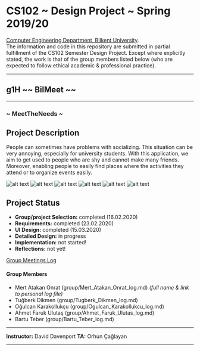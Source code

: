 # CS102 ~ Design Project ~ Spring 2019/20
[Computer Engineering Department, Bilkent University](http://w3.cs.bilkent.edu.tr/en/).  
The information and code in this repository are submitted in partial fulfillment of the CS102 Semester Design Project. Except where explicitly stated, the work is that of the group members listed below (who are expected to follow ethical academic & professional practice).
****
## g1H ~~ BilMeet ~~
****
### ~ MeetTheNeeds ~

## Project Description
People can sometimes have problems with socializing. This situation can be very annoying, especially for university students. With this application, we aim to get used to people who are shy and cannot make many friends. Moreover, enabling people to easily find places where the activities they attend or to organize events easily.
   
![alt text](https://i.resimyukle.xyz/0df4N7.png)
![alt text](https://i.resimyukle.xyz/KQSQ4V.png)
![alt text](https://i.resimyukle.xyz/eT1AMx.png)
![alt text](https://i.resimyukle.xyz/ACyeN2.png)
![alt text](https://i.resimyukle.xyz/zH9Iax.png)
![alt text](https://i.resimyukle.xyz/e3KB5P.png)

## Project Status
+ **Group/project Selection:** completed (16.02.2020)
+ **Requirements:** completed (23.02.2020)
+ **UI Design:** completed (15.03.2020)
+ **Detailed Design:** in progress
+ **Implementation:** not started!
+ **Reflections:** not yet!

[Group Meetings Log](group/meetingslog.md)
#### Group Members
- Mert Atakan Onrat (group/Mert_Atakan_Onrat_log.md)    _(full name & link to personal log file)_
- Tuğberk Dikmen (group/Tugberk_Dikmen_log.md)
- Oğulcan Karakollukçu (group/Ogulcan_Karakollukcu_log.md)
- Ahmet Faruk Ulutaş (group/Ahmet_Faruk_Ulutas_log.md)
- Bartu Teber (group/Bartu_Teber_log.md)

****
**Instructor:** David Davenport   **TA:**  Orhun Çağlayan
****
